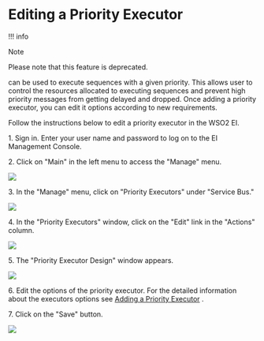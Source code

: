 # Editing a Priority Executor

!!! info

Note

Please note that this feature is deprecated.


can be used to execute sequences with a given priority. This allows user
to control the resources allocated to executing sequences and prevent
high priority messages from getting delayed and dropped. Once adding a
priority executor, you can edit it options according to new
requirements.

Follow the instructions below to edit a priority executor in the WSO2
EI.

1\. Sign in. Enter your user name and password to log on to the EI
Management Console.

2\. Click on "Main" in the left menu to access the "Manage" menu.

![](/assets/img/mediators/119131391/119131395.png)

3\. In the "Manage" menu, click on "Priority Executors" under "Service
Bus."

![](/assets/img/mediators/119131391/119131399.png)

4\. In the "Priority Executors" window, click on the "Edit" link in the
"Actions" column.

![](/assets/img/mediators/119131391/119131398.png)

5\. The "Priority Executor Design" window appears.

![](/assets/img/mediators/119131391/119131392.png)

6\. Edit the options of the priority executor. For the detailed
information about the executors options see [Adding a Priority
Executor](_Adding_a_Priority_Executor_) .

7\. Click on the "Save" button.

![](/assets/img/mediators/119131391/119131397.png)

